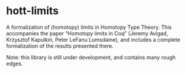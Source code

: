hott-limits
===========

A formalization of (homotopy) limits in Homotopy Type Theory.  This accompanies the paper “Homotopy limits in Coq” (Jeremy Avigad, Krzysztof Kapulkin, Peter LeFanu Lumsdaine), and includes a complete formalization of the results presented there.

Note: this library is still under development, and contains many rough edges.
